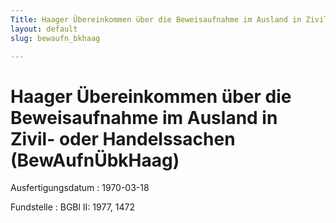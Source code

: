 ```yaml
---
Title: Haager Übereinkommen über die Beweisaufnahme im Ausland in Zivil- oder Handelssachen
layout: default
slug: bewaufn_bkhaag

---
```


# Haager Übereinkommen über die Beweisaufnahme im Ausland in Zivil- oder Handelssachen (BewAufnÜbkHaag)

Ausfertigungsdatum
:   1970-03-18

Fundstelle
:   BGBl II: 1977, 1472

